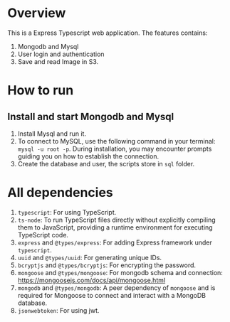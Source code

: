 # Overview
This is a Express Typescript web application. The features contains:
1. Mongodb and Mysql
2. User login and authentication
3. Save and read Image in S3.
   
# How to run
## Install and start Mongodb and Mysql
1. Install Mysql and run it.
2. To connect to MySQL, use the following command in your terminal: `mysql -u root -p`. During installation, you may encounter prompts guiding you on how to establish the connection.
3. Create the database and user, the scripts store in `sql` folder.

# All dependencies
1. `typescript`: For using TypeScript.
2. `ts-node`: To run TypeScript files directly without explicitly compiling them to JavaScript, providing a runtime environment for executing TypeScript code.
3. `express` and `@types/express`: For adding Express framework under `typescript`.
4. `uuid` and `@types/uuid`: For generating unique IDs.
5. `bcryptjs` and `@types/bcryptjs`: For encrypting the password.
6. `mongoose` and `@types/mongoose`: For mongodb schema and connection:
https://mongoosejs.com/docs/api/mongoose.html
1. `mongodb` and `@types/mongodb`: A peer dependency of `mongoose` and is required for Mongoose to connect and interact with a MongoDB database.
2. `jsonwebtoken`: For using jwt.